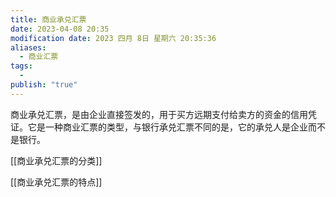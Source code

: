 ```yaml
---
title: 商业承兑汇票
date: 2023-04-08 20:35
modification date: 2023 四月 8日 星期六 20:35:36
aliases:
  - 商业汇票
tags:
  - 
publish: "true"
---
```


商业承兑汇票，是由企业直接签发的，用于买方远期支付给卖方的资金的信用凭证。它是一种商业汇票的类型，与银行承兑汇票不同的是，它的承兑人是企业而不是银行。

[[商业承兑汇票的分类]]

[[商业承兑汇票的特点]]
